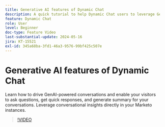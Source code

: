 ```yaml
---
title: Generative AI features of Dynamic Chat
description: A quick tutorial to help Dynamic Chat users to leverage GenAI powered features
feature: Dynamic Chat
role: User
level: Beginner
doc-type: Feature Video
last-substantial-update: 2024-05-16
jira: KT-15521
exl-id: 345a68ba-3fd1-46a3-9576-99bf425c507e
---
```

# Generative AI features of Dynamic Chat

Learn how to drive GenAI-powered conversations and enable your visitors to ask questions, get quick responses, and generate summary for your conversations. Leverage conversational insights directly in your Marketo instances.

>[!VIDEO](https://video.tv.adobe.com/v/3429153/?learn=on)
